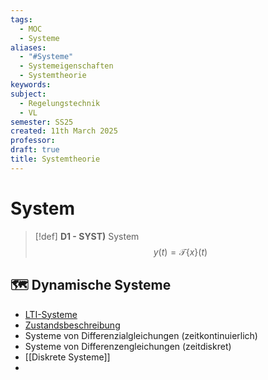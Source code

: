 ```yaml
---
tags:
  - MOC
  - Systeme
aliases:
  - "#Systeme"
  - Systemeigenschaften
  - Systemtheorie
keywords: 
subject:
  - Regelungstechnik
  - VL
semester: SS25
created: 11th March 2025
professor: 
draft: true
title: Systemtheorie
---
```

 
# System

> [!def] **D1 - SYST)** System
> $$y(t)=\mathcal{T}\{x\}(t)$$

## 🗺️ Dynamische Systeme

- [LTI-Systeme](LTI-Systeme.md)
- [Zustandsbeschreibung](Zustandsgleichungen.md) 
- Systeme von Differenzialgleichungen (zeitkontinuierlich)
- Systeme von Differenzengleichungen (zeitdiskret)
- [[Diskrete Systeme]]
- 